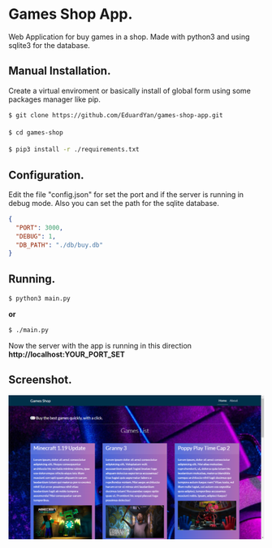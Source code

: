 # Games Shop App.

Web Application for buy games in a shop. Made with python3 and using sqlite3 for the database.

## Manual Installation.

Create a virtual enviroment or basically install of global form using some packages manager like pip.

```bash
$ git clone https://github.com/EduardYan/games-shop-app.git

$ cd games-shop

$ pip3 install -r ./requirements.txt
```

## Configuration.

Edit the file "config.json" for set the port and if the server is running in debug mode. Also you can set the path for the sqlite database.

```json
{
  "PORT": 3000,
  "DEBUG": 1,
  "DB_PATH": "./db/buy.db"
}
```


## Running.

```bash
$ python3 main.py
```

__or__

```bash
$ ./main.py
```

Now the server with the app is running in this direction __http://localhost:YOUR_PORT_SET__

## Screenshot.
![screenshot](./doc/screenshot.png)